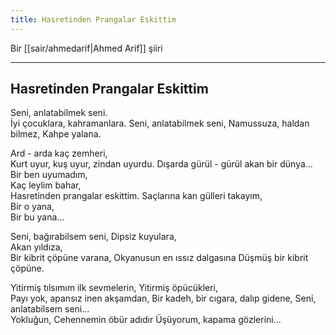 ```yaml
---
title: Hasretinden Prangalar Eskittim
---
```


Bir [[sair/ahmedarif|Ahmed Arif]] şiiri

---

## Hasretinden Prangalar Eskittim
Seni, anlatabilmek seni.  
İyi çocuklara, kahramanlara. 
Seni, anlatabilmek seni, 
Namussuza, haldan bilmez, 
Kahpe yalana.

Ard - arda kaç zemheri,  
Kurt uyur, kuş uyur, zindan uyurdu. 
Dışarda gürül - gürül akan bir dünya... 
Bir ben uyumadım,  
Kaç leylim bahar,  
Hasretinden prangalar eskittim. 
Saçlarına kan gülleri takayım,  
Bir o yana,  
Bir bu yana...

Seni, bağırabilsem seni, 
Dipsiz kuyulara,  
Akan yıldıza,  
Bir kibrit çöpüne varana, 
Okyanusun en ıssız dalgasına 
Düşmüş bir kibrit çöpüne.

Yitirmiş tılsımım ilk sevmelerin, 
Yitirmiş öpücükleri,  
Payı yok, apansız inen akşamdan, 
Bir kadeh, bir cıgara, dalıp gidene, 
Seni, anlatabilsem seni...  
Yokluğun, Cehennemin öbür adıdır 
Üşüyorum, kapama gözlerini...